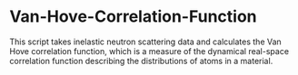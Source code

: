 # Van-Hove-Correlation-Function
This script takes inelastic neutron scattering data and calculates the Van Hove correlation function, which is a measure of the dynamical real-space correlation function describing the distributions of atoms in a material.
